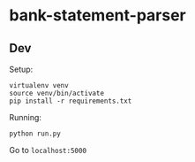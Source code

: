 # bank-statement-parser

Dev
---

Setup:

    virtualenv venv
    source venv/bin/activate
    pip install -r requirements.txt

Running:

    python run.py

Go to  `localhost:5000`
